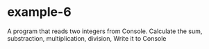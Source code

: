 # example-6
A program that reads two integers from Console. Calculate the sum, substraction, multiplication, division,  Write it to Console
